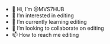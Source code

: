 - 👋 Hi, I’m @MVS7HUB
- 👀 I’m interested in editing
- 🌱 I’m currently learning editing
- 💞️ I’m looking to collaborate on editing
- 📫 How to reach me editing

<!---
MVS7HUB/MVS7HUB is a ✨ special ✨ repository because its `README.md` (this file) appears on your GitHub profile.
You can click the Preview link to take a look at your changes.
--->
